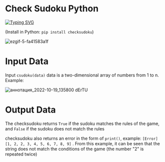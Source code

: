 # Check Sudoku Python

[![Typing SVG](https://readme-typing-svg.herokuapp.com?font=Fira+Code&pause=1000&width=435&lines=Let's+check+your+Sudoku+for+validity)](https://git.io/typing-svg)

(Install in Python: `pip install checksudoku`)

![ezgif-5-fa41583a1f](https://user-images.githubusercontent.com/45320521/196675485-72062881-ce17-45cb-a974-3174e7a59c1d.gif)

# Input Data
Input `сsudoku(data)` data is a two-dimensional array of numbers from 1 to n.
Example:  

![аннотация_2022-10-19_135800 dErTU](https://user-images.githubusercontent.com/45320521/196678717-331c6cc4-172b-4379-9774-d2286bcd36f4.png)

# Output Data
The checksudoku returns `True` if the sudoku matches the rules of the game, and `False` if the sudoku does not match the rules

checksudoku also returns an error in the form of `print()`, example: `[Error] [1, 2, 2, 3, 4, 5, 6, 7, 8, 9]` . From this example, it can be seen that the string does not match the conditions of the game (the number "2" is repeated twice)
